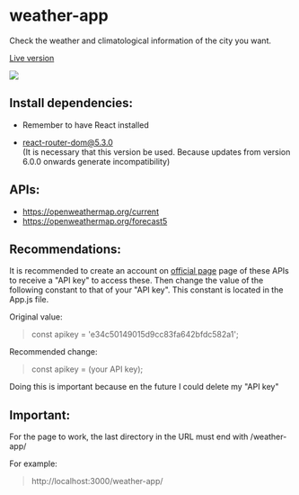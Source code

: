 # weather-app

Check the weather and climatological information of the city you want.

[Live version](https://nicolaslynch.github.io/weather-app/)

![](https://nicolaslynch.github.io/portfolio/assets/images/weather-desktop.jpg)




## Install dependencies:

- Remember to have React installed

- react-router-dom@5.3.0  
(It is necessary that this version be used. Because updates from version 6.0.0 onwards generate incompatibility)





## APIs:

- https://openweathermap.org/current
- https://openweathermap.org/forecast5




## Recommendations:

It is recommended to create an account on [official page](https://openweathermap.org/) page of these APIs to receive a "API key" to access these. 
Then change the value of the following constant to that of your "API key". This constant is located in the App.js file.

Original value:
> const apikey = 'e34c50149015d9cc83fa642bfdc582a1';


Recommended change:
> const apikey = (your API key);

Doing this is important because en the future I could delete my "API key"



## Important:


For the page to work, the last directory in the URL must end with /weather-app/

For example: 
> http://localhost:3000/weather-app/












